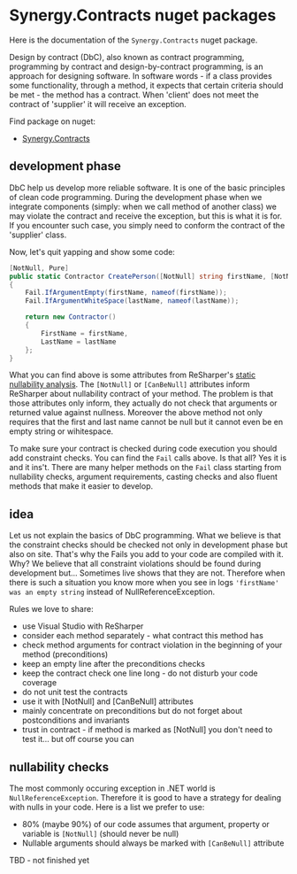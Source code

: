 <!-- WARNING: Generated file. Do NOT modify it manually -->

# Synergy.Contracts nuget packages

Here is the documentation of the `Synergy.Contracts` nuget package.

Design by contract (DbC), also known as contract programming, programming by contract and design-by-contract programming,
 is an approach for designing software. In software words - if a class provides some functionality, through a method, 
it expects that certain criteria should be met - the method has a contract. 
When 'client' does not meet the contract of 'supplier' it will receive an exception.

Find package on nuget: 
- [Synergy.Contracts](https://www.nuget.org/packages/Synergy.Contracts/)

## development phase

DbC help us develop more reliable software. It is one of the basic principles of clean code programming.
During the development phase when we integrate components (simply: when we call method of another class) 
we may violate the contract and receive the exception, but this is what it is for. 
If you encounter such case, you simply need to conform the contract of the 'supplier' class.

Now, let's quit yapping and show some code:

```C#
[NotNull, Pure]
public static Contractor CreatePerson([NotNull] string firstName, [NotNull] string lastName)
{
    Fail.IfArgumentEmpty(firstName, nameof(firstName));
    Fail.IfArgumentWhiteSpace(lastName, nameof(lastName));

    return new Contractor()
    {
        FirstName = firstName,
        LastName = lastName
    };
}
```
What you can find above is some attributes from ReSharper's [static nullability analysis](https://www.jetbrains.com/resharper/help/Code_Analysis__Code_Annotations.html). The `[NotNull]` or `[CanBeNull]` attributes inform ReSharper about nullability contract of your method. The problem is that those attributes only inform, they actually do not check that arguments or returned value against nullness. Moreover the above method not only requires that the first and last name cannot be null but it cannot even be en empty string or wihitespace.

To make sure your contract is checked during code execution you should add constraint checks. You can find the `Fail` calls above. Is that all? Yes it is and it ins't. There are many helper methods on the  `Fail` class starting from nullability checks, argument requirements, casting checks and also fluent methods that make it easier to develop.

## idea

Let us not explain the basics of DbC programming. What we believe is that the constraint checks should be checked not only in development phase but also on site. That's why the Fails you add to your code are compiled with it. Why? We believe that all constraint violations should be found during development but... Sometimes live shows that they are not. Therefore when there is such a situation you know more when you see in logs `'firstName' was an empty string` instead of NullReferenceException.

Rules we love to share:
- use Visual Studio with ReSharper
- consider each method separately - what contract this method has 
- check method arguments for contract violation in the beginning of your method (preconditions)
- keep an empty line after the preconditions checks
- keep the contract check one line long - do not disturb your code coverage
- do not unit test the contracts 
- use it with [NotNull] and [CanBeNull] attributes 
- mainly concentrate on preconditions but do not forget about postconditions and invariants
- trust in contract - if method is marked as [NotNull] you don't need to test it... but off course you can

## nullability checks

The most commonly occuring exception in .NET world is `NullReferenceException`. Therefore it is good to have a strategy for dealing with nulls in your code. Here is a list we prefer to use:
- 80% (maybe 90%) of our code assumes that argument, property or variable is `[NotNull]` (should never be null)
- Nullable arguments should always be marked with `[CanBeNull]` attribute

TBD - not finished yet

